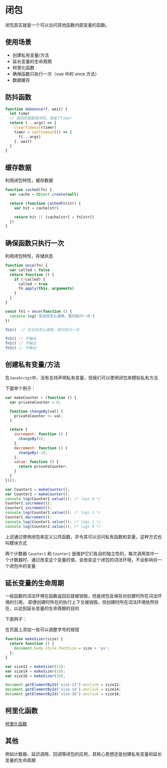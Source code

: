 # 闭包

闭包其实就是一个可以访问其他函数内部变量的函数。

## 使用场景

- 创建私有变量/方法
- 延长变量的生命周期
- 柯里化函数
- 确保函数只执行一次（vue 中的 once 方法）
- 数据缓存

## 防抖函数

```js
function debounce(f, wait) {
  let timer
  // 返回的函数是闭包，保留了timer
  return (...args) => {
    clearTimeout(timer)
    timer = setTimeout(() => {
      f(...args)
    }, wait)
  }
}
```

## 缓存数据

利用闭包特性，缓存数据

```js
function cached(fn) {
  var cache = Object.create(null)

  return (function cachedFn(str) {
    var hit = cache[str]

    return hit || (cache[str] = fn[str])
  })
}
```

## 确保函数只执行一次

利用闭包特性，存储状态

```js
function once(fn) {
  var called = false
  return function () {
    if (!called) {
      called = true
      fn.apply(this, arguments)
    }
  }
}

const fn1 = once(function () {
  console.log('无论你怎么调用，我只执行一次')
})

fn1()  // 无论你怎么调用，我只执行一次

fn1() // 不输出
fn1() // 不输出
fn1() // 不输出
```

## 创建私有变量/方法

在`JavaScript`中，没有支持声明私有变量，但我们可以使用闭包来模拟私有方法

下面举个例子：

```js
var makeCounter = (function () {
  var privateCounter = 0;

  function changeBy(val) {
    privateCounter += val;
  }

  return {
    increment: function () {
      changeBy(1);
    },
    decrement: function () {
      changeBy(-1);
    },
    value: function () {
      return privateCounter;
    }
  }
})();

var Counter1 = makeCounter();
var Counter2 = makeCounter();
console.log(Counter1.value()); /* logs 0 */
Counter1.increment();
Counter1.increment();
console.log(Counter1.value()); /* logs 2 */
Counter1.decrement();
console.log(Counter1.value()); /* logs 1 */
console.log(Counter2.value()); /* logs 0 */
```

上述通过使用闭包来定义公共函数，并令其可以访问私有函数和变量，这种方式也叫模块方式

两个计数器 `Counter1` 和 `Counter2` 是维护它们各自的独立性的，每次调用其中一个计数器时，通过改变这个变量的值，会改变这个闭包的词法环境，不会影响另一个闭包中的变量

## 延长变量的生命周期

一般函数的词法环境在函数返回后就被销毁，但是闭包会保存对创建时所在词法环境的引用，
即便创建时所在的执行上下文被销毁，但创建时所在词法环境依然存在，以达到延长变量的生命周期的目的

下面例子：

在页面上添加一些可以调整字号的按钮

```js
function makeSizer(size) {
  return function () {
    document.body.style.fontSize = size + 'px';
  };
}

var size12 = makeSizer(12);
var size14 = makeSizer(14);
var size16 = makeSizer(16);

document.getElementById('size-12').onclick = size12;
document.getElementById('size-14').onclick = size14;
document.getElementById('size-16').onclick = size16;
```

## 柯里化函数

[柯里化函数](./函数柯理化.md)

## 其他

例如计数器、延迟调用、回调等闭包的应用，其核心思想还是创建私有变量和延长变量的生命周期


